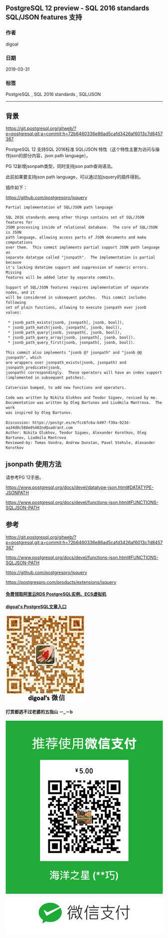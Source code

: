 ## PostgreSQL 12 preview - SQL 2016 standards SQL/JSON features 支持    
                                                                  
### 作者                                                                  
digoal                                                                  
                                                                  
### 日期                                                                  
2019-03-31                                                                  
                                                                  
### 标签                                                                  
PostgreSQL , SQL 2016 standards , SQL/JSON    
                                                                  
----                                                                  
                                                                  
## 背景      
https://git.postgresql.org/gitweb/?p=postgresql.git;a=commit;h=72b6460336e86ad5cafd3426af6013c7d8457367    
    
PostgreSQL 12 支持SQL 2016标准 SQL/JSON 特性（这个特性主要为访问与操作json的部分内容，json path language）。  
  
PG 12新增jsonpath类型，同时支持json path查询语法。  
    
此前如果要支持json path language，可以通过加jsquery的插件得到。  
  
插件如下：  
  
https://github.com/postgrespro/jsquery  
    
```    
Partial implementation of SQL/JSON path language    
    
SQL 2016 standards among other things contains set of SQL/JSON features for    
JSON processing inside of relational database.  The core of SQL/JSON is JSON    
path language, allowing access parts of JSON documents and make computations    
over them.  This commit implements partial support JSON path language as    
separate datatype called "jsonpath".  The implementation is partial because    
it's lacking datetime support and suppression of numeric errors.  Missing    
features will be added later by separate commits.    
    
Support of SQL/JSON features requires implementation of separate nodes, and it    
will be considered in subsequent patches.  This commit includes following    
set of plain functions, allowing to execute jsonpath over jsonb values:    
    
 * jsonb_path_exists(jsonb, jsonpath[, jsonb, bool]),    
 * jsonb_path_match(jsonb, jsonpath[, jsonb, bool]),    
 * jsonb_path_query(jsonb, jsonpath[, jsonb, bool]),    
 * jsonb_path_query_array(jsonb, jsonpath[, jsonb, bool]).    
 * jsonb_path_query_first(jsonb, jsonpath[, jsonb, bool]).    
    
This commit also implements "jsonb @? jsonpath" and "jsonb @@ jsonpath", which    
are wrappers over jsonpath_exists(jsonb, jsonpath) and jsonpath_predicate(jsonb,    
jsonpath) correspondingly.  These operators will have an index support    
(implemented in subsequent patches).    
    
Catversion bumped, to add new functions and operators.    
    
Code was written by Nikita Glukhov and Teodor Sigaev, revised by me.    
Documentation was written by Oleg Bartunov and Liudmila Mantrova.  The work    
was inspired by Oleg Bartunov.    
    
Discussion: https://postgr.es/m/fcc6fc6a-b497-f39a-923d-aa34d0c588e8%402ndQuadrant.com    
Author: Nikita Glukhov, Teodor Sigaev, Alexander Korotkov, Oleg Bartunov, Liudmila Mantrova    
Reviewed-by: Tomas Vondra, Andrew Dunstan, Pavel Stehule, Alexander Korotkov    
```    
  
## jsonpath 使用方法  
请参考PG 12手册。  
  
https://www.postgresql.org/docs/devel/datatype-json.html#DATATYPE-JSONPATH  
  
https://www.postgresql.org/docs/devel/functions-json.html#FUNCTIONS-SQLJSON-PATH  
     
## 参考    
https://git.postgresql.org/gitweb/?p=postgresql.git;a=commit;h=72b6460336e86ad5cafd3426af6013c7d8457367    
    
https://www.postgresql.org/docs/devel/functions-json.html#FUNCTIONS-SQLJSON-PATH     
    
https://github.com/postgrespro/jsquery  
  
https://postgrespro.com/products/extensions/jsquery  
    
  
  
  
  
  
  
  
  
  
#### [免费领取阿里云RDS PostgreSQL实例、ECS虚拟机](https://free.aliyun.com/ "57258f76c37864c6e6d23383d05714ea")
  
  
#### [digoal's PostgreSQL文章入口](https://github.com/digoal/blog/blob/master/README.md "22709685feb7cab07d30f30387f0a9ae")
  
  
![digoal's weixin](../pic/digoal_weixin.jpg "f7ad92eeba24523fd47a6e1a0e691b59")
  
  
  
  
  
  
#### 打赏都逃不过老婆的五指山 －_－b  
![wife's weixin ds](../pic/wife_weixin_ds.jpg "acd5cce1a143ef1d6931b1956457bc9f")
  
